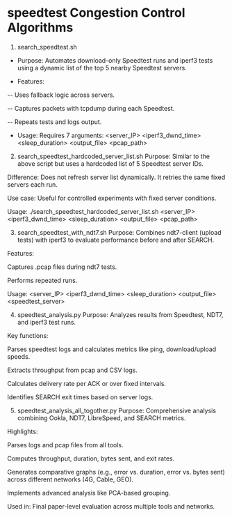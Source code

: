 # speedtest Congestion Control Algorithms

1. search_speedtest.sh
- Purpose: Automates download-only Speedtest runs and iperf3 tests using a dynamic list of the top 5 nearby Speedtest servers.

- Features:

 -- Uses fallback logic across servers.

-- Captures packets with tcpdump during each Speedtest.

-- Repeats tests and logs output.

- Usage: Requires 7 arguments: <server_IP> <iperf3_dwnd_time> <sleep_duration> <repeat> <output_file> <interface> <pcap_path>

2. search_speedtest_hardcoded_server_list.sh
Purpose: Similar to the above script but uses a hardcoded list of 5 Speedtest server IDs.

Difference: Does not refresh server list dynamically. It retries the same fixed servers each run.

Use case: Useful for controlled experiments with fixed server conditions.

Usage: ./search_speedtest_hardcoded_server_list.sh <server_IP> <iperf3_dwnd_time> <sleep_duration> <repeat> <output_file> <interface> <pcap_path>

3. search_speedtest_with_ndt7.sh
Purpose: Combines ndt7-client (upload tests) with iperf3 to evaluate performance before and after SEARCH.

Features:

Captures .pcap files during ndt7 tests.

Performs repeated runs.

Usage: <server_IP> <iperf3_dwnd_time> <sleep_duration> <repeat> <output_file> <speedtest_server> <interface>

4. speedtest_analysis.py
Purpose: Analyzes results from Speedtest, NDT7, and iperf3 test runs.

Key functions:

Parses speedtest logs and calculates metrics like ping, download/upload speeds.

Extracts throughput from pcap and CSV logs.

Calculates delivery rate per ACK or over fixed intervals.

Identifies SEARCH exit times based on server logs.

5. speedtest_analysis_all_togother.py
Purpose: Comprehensive analysis combining Ookla, NDT7, LibreSpeed, and SEARCH metrics.

Highlights:

Parses logs and pcap files from all tools.

Computes throughput, duration, bytes sent, and exit rates.

Generates comparative graphs (e.g., error vs. duration, error vs. bytes sent) across different networks (4G, Cable, GEO).

Implements advanced analysis like PCA-based grouping.

Used in: Final paper-level evaluation across multiple tools and networks.
